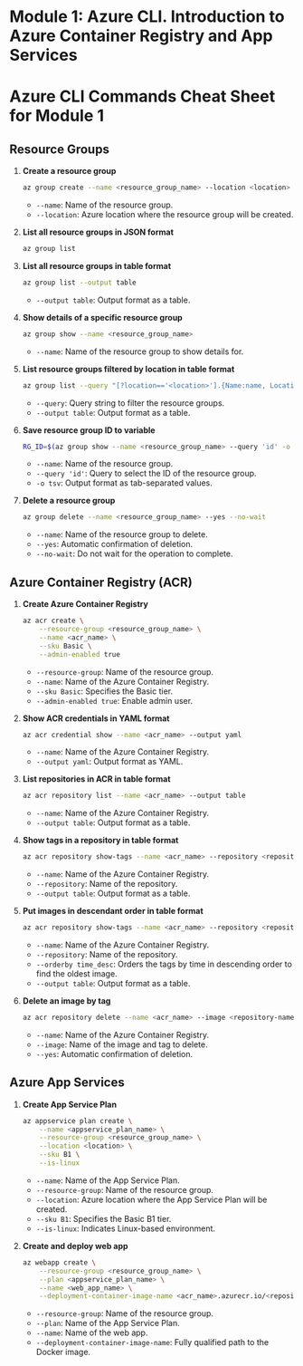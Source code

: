 # Module 1: Azure CLI. Introduction to Azure Container Registry and App Services

# Azure CLI Commands Cheat Sheet for Module 1

## Resource Groups

1. **Create a resource group**
    ```bash
    az group create --name <resource_group_name> --location <location>
    ```
   - `--name`: Name of the resource group.
   - `--location`: Azure location where the resource group will be created.

2. **List all resource groups in JSON format**
    ```bash
    az group list
    ```

3. **List all resource groups in table format**
    ```bash
    az group list --output table
    ```
   - `--output table`: Output format as a table.

4. **Show details of a specific resource group**
    ```bash
    az group show --name <resource_group_name>
    ```
   - `--name`: Name of the resource group to show details for.

5. **List resource groups filtered by location in table format**
    ```bash
    az group list --query "[?location=='<location>'].{Name:name, Location:location}" --output table
    ```
   - `--query`: Query string to filter the resource groups.
   - `--output table`: Output format as a table.

6. **Save resource group ID to variable**
    ```bash
    RG_ID=$(az group show --name <resource_group_name> --query 'id' -o tsv)
    ```
   - `--name`: Name of the resource group.
   - `--query 'id'`: Query to select the ID of the resource group.
   - `-o tsv`: Output format as tab-separated values.

7. **Delete a resource group**
    ```bash
    az group delete --name <resource_group_name> --yes --no-wait
    ```
   - `--name`: Name of the resource group to delete.
   - `--yes`: Automatic confirmation of deletion.
   - `--no-wait`: Do not wait for the operation to complete.

## Azure Container Registry (ACR)

1. **Create Azure Container Registry**
    ```bash
    az acr create \
        --resource-group <resource_group_name> \
        --name <acr_name> \
        --sku Basic \
        --admin-enabled true
    ```
   - `--resource-group`: Name of the resource group.
   - `--name`: Name of the Azure Container Registry.
   - `--sku Basic`: Specifies the Basic tier.
   - `--admin-enabled true`: Enable admin user.

2. **Show ACR credentials in YAML format**
    ```bash
    az acr credential show --name <acr_name> --output yaml
    ```
   - `--name`: Name of the Azure Container Registry.
   - `--output yaml`: Output format as YAML.

3. **List repositories in ACR in table format**
    ```bash
    az acr repository list --name <acr_name> --output table
    ```
   - `--name`: Name of the Azure Container Registry.
   - `--output table`: Output format as a table.

4. **Show tags in a repository in table format**
    ```bash
    az acr repository show-tags --name <acr_name> --repository <repository-name> --output table
    ```
   - `--name`: Name of the Azure Container Registry.
   - `--repository`: Name of the repository.
   - `--output table`: Output format as a table.

5. **Put images in descendant order in table format**
    ```bash
    az acr repository show-tags --name <acr_name> --repository <repository-name> --orderby time_desc --output table
    ```
   - `--name`: Name of the Azure Container Registry.
   - `--repository`: Name of the repository.
   - `--orderby time_desc`: Orders the tags by time in descending order to find the oldest image.
   - `--output table`: Output format as a table.
 
6. **Delete an image by tag**
    ```bash
    az acr repository delete --name <acr_name> --image <repository-name>:<tag> --yes
    ```
   - `--name`: Name of the Azure Container Registry.
   - `--image`: Name of the image and tag to delete.
   - `--yes`: Automatic confirmation of deletion.

## Azure App Services

1. **Create App Service Plan**
    ```bash
    az appservice plan create \
        --name <appservice_plan_name> \
        --resource-group <resource_group_name> \
        --location <location> \
        --sku B1 \
        --is-linux
    ```
   - `--name`: Name of the App Service Plan.
   - `--resource-group`: Name of the resource group.
   - `--location`: Azure location where the App Service Plan will be created.
   - `--sku B1`: Specifies the Basic B1 tier.
   - `--is-linux`: Indicates Linux-based environment.

2. **Create and deploy web app**
    ```bash
    az webapp create \
        --resource-group <resource_group_name> \
        --plan <appservice_plan_name> \
        --name <web_app_name> \
        --deployment-container-image-name <acr_name>.azurecr.io/<repository-name>:<tag>
    ```
   - `--resource-group`: Name of the resource group.
   - `--plan`: Name of the App Service Plan.
   - `--name`: Name of the web app.
   - `--deployment-container-image-name`: Fully qualified path to the Docker image.
